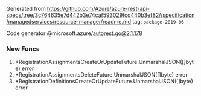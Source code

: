 Generated from https://github.com/Azure/azure-rest-api-specs/tree/3c764635e7d442b3e74caf593029fcd440b3ef82//specification/managedservices/resource-manager/readme.md tag: `package-2019-06`

Code generator @microsoft.azure/autorest.go@2.1.178


### New Funcs

1. *RegistrationAssignmentsCreateOrUpdateFuture.UnmarshalJSON([]byte) error
1. *RegistrationAssignmentsDeleteFuture.UnmarshalJSON([]byte) error
1. *RegistrationDefinitionsCreateOrUpdateFuture.UnmarshalJSON([]byte) error
